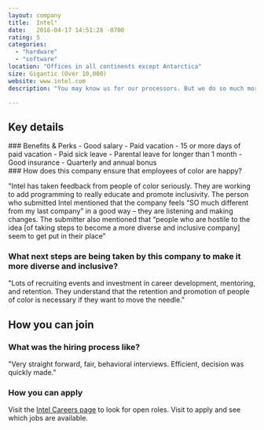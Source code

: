 ```yaml
---
layout: company
title:  Intel"
date:   2016-04-17 14:51:28 -0700
rating: 5
categories:
  - "hardware"
  - "software"
location: "Offices in all continents except Antarctica"
size: Gigantic (Over 10,000)
website: www.intel.com
description: "You may know us for our processors. But we do so much more. Through computing innovation, we push the boundaries of smart and connected technology to make amazing experiences possible for every person on Earth. From powering the latest devices and the cloud you depend on, to driving policy, diversity, sustainability, and education, we create value for our stockholders, customers, and society."

---
```


## Key details

<div class="benefits-and-perks">
  ### Benefits & Perks
  - Good salary
  - Paid vacation
  - 15 or more days of paid vacation
  - Paid sick leave
  - Parental leave for longer than 1 month
  - Good insurance
  - Quarterly and annual bonus

</div>

<div class="ensure-happiness">
  ### How does this company ensure that employees of color are happy?

  "Intel has taken feedback from people of color seriously. They are working to add programming to really educate and promote inclusivity. The person who submitted Intel mentioned that the company feels “SO much different from my last company” in a good way – they are listening and making changes. The submitter also mentioned that “people who are hostile to the idea [of taking steps to become a more diverse and inclusive company] seem to get put in their place"
</div>

### What next steps are being taken by this company to make it more diverse and inclusive?

  "Lots of recruiting events and investment in career development, mentoring, and retention. They understand that the retention and promotion of people of color is necessary if they want to move the needle."

<div class="donation-placeholder">
  <!-- Dynamically insert via JS please -->
</div>

## How you can join

### What was the hiring process like?
  "Very straight forward, fair, behavioral interviews. Efficient, decision was quickly made."

### How you can apply
  Visit the [Intel Careers page](http://www.intel.com/content/www/us/en/jobs/jobs-at-intel.html) to look for open roles.
  Visit  to apply and see which jobs are available.